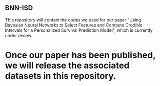 ## BNN-ISD
This repository will contain the codes we used for our paper "Using Bayesian Neural Networks to Select Features and Compute Credible Intervals for a Personalized Survival Prediction Model", which is currently under review. 

# Once our paper has been published, we will release the associated datasets in this repository.
